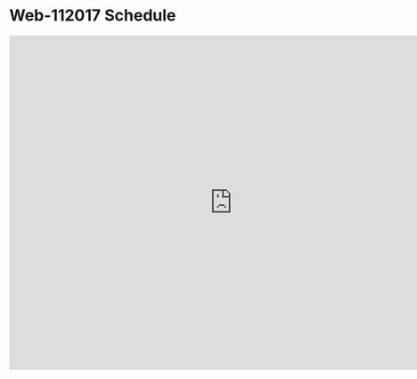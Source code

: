 # Web-112017 Schedule
<iframe src="https://calendar.google.com/calendar/embed?showTitle=0&amp;showNav=0&amp;showPrint=0&amp;mode=WEEK&amp;height=600&amp;wkst=1&amp;bgcolor=%23FFFFFF&amp;src=flatironschool.com_u21q3okq14cf5vib3fjbco8te4%40group.calendar.google.com&amp;color=%238D6F47&amp;ctz=America%2FNew_York" style="border-width:0" width="800" height="600" frameborder="0" scrolling="no"></iframe>
